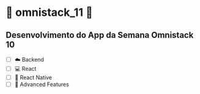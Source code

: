 # :construction: omnistack_11 :construction:

## Desenvolvimento do App da Semana Omnistack 10

- [ ] :cloud: Backend
- [ ] :computer: React
- [ ] :iphone: React Native
- [ ] :rocket: Advanced Features 
